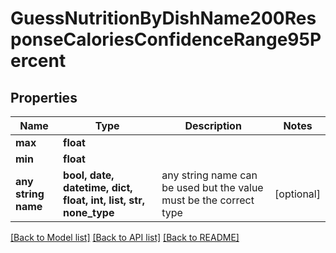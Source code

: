 # GuessNutritionByDishName200ResponseCaloriesConfidenceRange95Percent


## Properties
Name | Type | Description | Notes
------------ | ------------- | ------------- | -------------
**max** | **float** |  | 
**min** | **float** |  | 
**any string name** | **bool, date, datetime, dict, float, int, list, str, none_type** | any string name can be used but the value must be the correct type | [optional]

[[Back to Model list]](../README.md#documentation-for-models) [[Back to API list]](../README.md#documentation-for-api-endpoints) [[Back to README]](../README.md)


